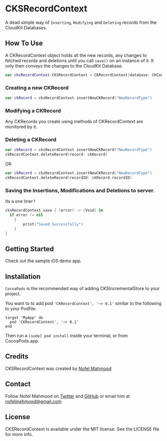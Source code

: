 # CKSRecordContext

A dead simple way of `Inserting`, `Modifying` and `Deleting` records from the CloudKit Databases.

## How To Use

A CKRecordContext object holds all the new records, any changes to fetched records and deletions until you call `save()` on an instance of it. It only then conveys the changes to the CloudKit Database.

```swift
var cksRecordContext:CKSRecordContext = CKRecordContext(database: CKContainer.defaultContainer().privateCloudDatabase, recordZone: nil)
```
### Creating a new CKRecord

```swift
var ckRecord = cksRecordContext.insertNewCKRecord("NewRecordType")
```

### Modifying a CKRecord

Any CKRecords you create using methods of CKRecordContext are monitored by it.

### Deleting a CKRecord

```swift
var ckRecord = cksRecordContext.insertNewCKRecord("NewRecordType")
ckRecordContext.deleteRecord(record: ckRecord)
```

OR 

```swift
var ckRecord = cksRecordContext.insertNewCKRecord("NewRecordType")
ckRecordContext.deleteRecord(recordID: ckRecord.recordID)
```

### Saving the Insertions, Modifications and Deletions to server.

Its a one liner !

```swift
cksRecordContext.save { (error) -> (Void) in
  if error != nil
    {
        print("Saved Successfully")
    }
}
```

## Getting Started 
Check out the sample iOS demo app.

## Installation
`CocoaPods` is the recommended way of adding CKSIncrementalStore to your project.

You want to to add pod `'CKRecordContext', '~> 0.1'` similar to the following to your Podfile:
```
target 'MyApp' do
  pod 'CKRecordContext', '~> 0.1'
end
```

Then run a `[sudo] pod install` inside your terminal, or from CocoaPods.app.


## Credits
CKSRecordContext was created by [Nofel Mahmood](http://twitter.com/NofelMahmood)

## Contact 
Follow Nofel Mahmood on [Twitter](http://twitter.com/NofelMahmood) and [GitHub](http://github.com/nofelmahmood) or email him at nofelmehmood@gmail.com

## License
CKSRecordContext is available under the MIT license. See the LICENSE file for more info.
